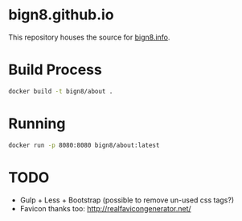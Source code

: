 bign8.github.io
===============
This repository houses the source for [bign8.info](http://bign8.info/).


# Build Process

```sh
docker build -t bign8/about .
```

# Running

```sh
docker run -p 8080:8080 bign8/about:latest
```

# TODO

- Gulp + Less + Bootstrap (possible to remove un-used css tags?)
- Favicon thanks too: http://realfavicongenerator.net/
